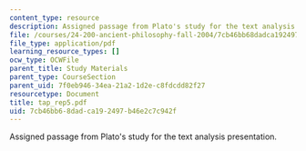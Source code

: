 ```yaml
---
content_type: resource
description: Assigned passage from Plato's study for the text analysis presentation.
file: /courses/24-200-ancient-philosophy-fall-2004/7cb46bb68dadca192497b46e2c7c942f_tap_rep5.pdf
file_type: application/pdf
learning_resource_types: []
ocw_type: OCWFile
parent_title: Study Materials
parent_type: CourseSection
parent_uid: 7f0eb946-34ea-21a2-1d2e-c8fdcdd82f27
resourcetype: Document
title: tap_rep5.pdf
uid: 7cb46bb6-8dad-ca19-2497-b46e2c7c942f
---
```

Assigned passage from Plato's study for the text analysis presentation.